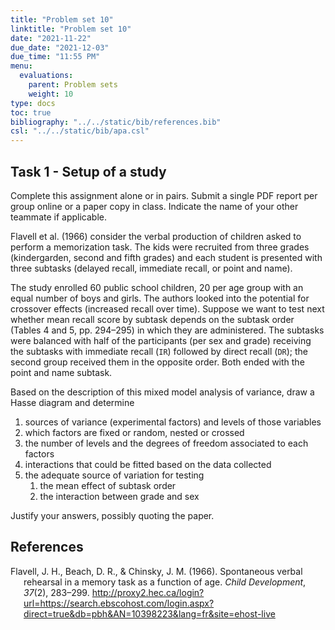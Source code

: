 ```yaml
---
title: "Problem set 10"
linktitle: "Problem set 10"
date: "2021-11-22"
due_date: "2021-12-03"
due_time: "11:55 PM"
menu:
  evaluations:
    parent: Problem sets
    weight: 10
type: docs
toc: true
bibliography: "../../static/bib/references.bib"
csl: "../../static/bib/apa.csl"
---
```


## Task 1 - Setup of a study

Complete this assignment alone or in pairs. Submit a single PDF report per group online or a paper copy in class. Indicate the name of your other teammate if applicable.

<!-- 
The DOI of the two articles are provided in the References section.

@Weitz/Wright:1979 use a within-subjects designs for their experiment. The study design for the probability of using contraceptives (a 11 items Likert scale) is documented in the METHOD section, up to and excluding the subsection "The Retrospective Reports".

-->

Flavell et al. (1966) consider the verbal production of children asked to perform a memorization task. The kids were recruited from three grades (kindergarden, second and fifth grades) and each student is presented with three subtasks (delayed recall, immediate recall, or point and name).

The study enrolled 60 public school children, 20 per age group with an equal number of boys and girls. The authors looked into the potential for crossover effects (increased recall over time). Suppose we want to test next whether mean recall score by subtask depends on the subtask order (Tables 4 and 5, pp. 294–295) in which they are administered. The subtasks were balanced with half of the participants (per sex and grade) receiving the subtasks with immediate recall (`IR`) followed by direct recall (`DR`); the second group received them in the opposite order. Both ended with the point and name subtask.

Based on the description of this mixed model analysis of variance, draw a Hasse diagram and determine

1.  sources of variance (experimental factors) and levels of those variables
2.  which factors are fixed or random, nested or crossed
3.  the number of levels and the degrees of freedom associated to each factors
4.  interactions that could be fitted based on the data collected
5.  the adequate source of variation for testing
    1.  the mean effect of subtask order
    2.  the interaction between grade and sex

Justify your answers, possibly quoting the paper.

## References

<div id="refs" class="references csl-bib-body hanging-indent" line-spacing="2">

<div id="ref-Flavell:1966" class="csl-entry">

Flavell, J. H., Beach, D. R., & Chinsky, J. M. (1966). Spontaneous verbal rehearsal in a memory task as a function of age. *Child Development*, *37*(2), 283–299. <http://proxy2.hec.ca/login?url=https://search.ebscohost.com/login.aspx?direct=true&db=pbh&AN=10398223&lang=fr&site=ehost-live>

</div>

</div>
